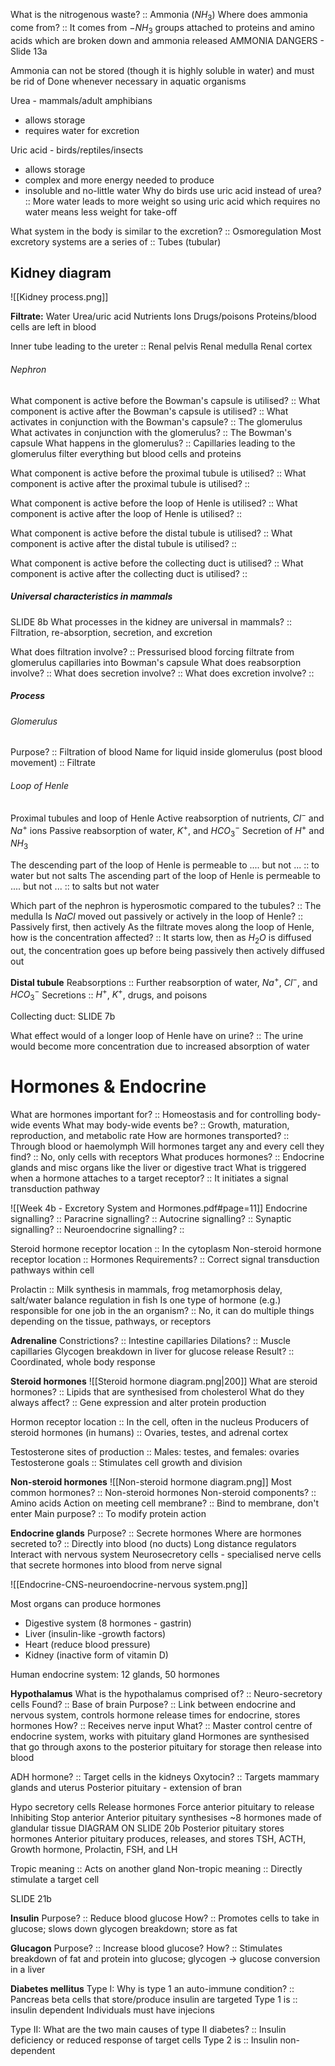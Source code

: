 What is the nitrogenous waste? :: Ammonia ($NH_{3}$)
Where does ammonia come from? :: It comes from $-NH_{3}$ groups attached to proteins and amino acids which are broken down and ammonia released
AMMONIA DANGERS - Slide 13a

Ammonia can not be stored (though it is highly soluble in water) and must be rid of
	Done whenever necessary in aquatic organisms

Urea - mammals/adult amphibians
- allows storage
- requires water for excretion

Uric acid - birds/reptiles/insects
- allows storage
- complex and more energy needed to produce
- insoluble and no-little water
Why do birds use uric acid instead of urea? :: More water leads to more weight so using uric acid which requires no water means less weight for take-off

What system in the body is similar to the excretion? :: Osmoregulation
Most excretory systems are a series of :: Tubes (tubular)
## Kidney diagram

![[Kidney process.png]]

**Filtrate:**
Water
Urea/uric acid
Nutrients
Ions
Drugs/poisons
Proteins/blood cells are left in blood

Inner tube leading to the ureter :: Renal pelvis
Renal medulla
Renal cortex
###### Nephron
What component is active before the Bowman's capsule is utilised? :: 
What component is active after the Bowman's capsule is utilised? :: 
What activates in conjunction with the Bowman's capsule? :: The glomerulus
What activates in conjunction with the glomerulus? :: The Bowman's capsule
What happens in the glomerulus? :: Capillaries leading to the glomerulus filter everything but blood cells and proteins

What component is active before the proximal tubule is utilised? :: 
What component is active after the proximal tubule is utilised? :: 

What component is active before the loop of Henle is utilised? :: 
What component is active after the loop of Henle is utilised? :: 

What component is active before the distal tubule is utilised? :: 
What component is active after the distal tubule is utilised? :: 

What component is active before the collecting duct is utilised? :: 
What component is active after the collecting duct is utilised? :: 

##### Universal characteristics in mammals
SLIDE 8b
What processes in the kidney are universal in mammals? :: Filtration, re-absorption, secretion, and excretion

What does filtration involve? :: Pressurised blood forcing filtrate from glomerulus capillaries into Bowman's capsule
What does reabsorption involve? :: 
What does secretion involve? :: 
What does excretion involve? :: 


##### Process
###### Glomerulus
Purpose? :: Filtration of blood
Name for liquid inside glomerulus (post blood movement) :: Filtrate

###### Loop of Henle
Proximal tubules and loop of Henle
Active reabsorption of nutrients, $Cl^{-}$ and $Na^{+}$ ions
Passive reabsorption of water, $K^{+}$, and $HCO_{3}^{-}$
Secretion of $H^{+}$ and $NH_{3}$

The descending part of the loop of Henle is permeable to .... but not ... :: to water but not salts
The ascending part of the loop of Henle is permeable to .... but not ... :: to salts but not water



Which part of the nephron is hyperosmotic compared to the tubules? :: The medulla
Is $NaCl$ moved out passively or actively in the loop of Henle? :: Passively first, then actively 
As the filtrate moves along the loop of Henle, how is the concentration affected? :: It starts low, then as $H_{2}O$ is diffused out, the concentration goes up before being passively then actively diffused out

**Distal tubule**
Reabsorptions :: Further reabsorption of water, $Na^{+}$, $Cl^{-}$, and $HCO_{3}^{-}$ 
Secretions :: $H^{+}$, $K^{+}$, drugs, and poisons

Collecting duct:
SLIDE 7b


What effect would of a longer loop of Henle have on urine? :: The urine would become more concentration due to increased absorption of water



# Hormones & Endocrine
What are hormones important for? :: Homeostasis and for controlling body-wide events
What may body-wide events be? :: Growth, maturation, reproduction, and metabolic rate
How are hormones transported? :: Through blood or haemolymph
Will hormones target any and every cell they find? :: No, only cells with receptors
What produces hormones? :: Endocrine glands and misc organs like the liver or digestive tract
What is triggered when a hormone attaches to a target receptor? :: It initiates a signal transduction pathway

![[Week 4b - Excretory System and Hormones.pdf#page=11]]
Endocrine signalling? :: 
Paracrine signalling? :: 
Autocrine signalling? :: 
Synaptic signalling? :: 
Neuroendocrine signalling? :: 

Steroid hormone receptor location :: In the cytoplasm
Non-steroid hormone receptor location :: Hormones
Requirements? :: Correct signal transduction pathways within cell

Prolactin :: Milk synthesis in mammals, frog metamorphosis delay, salt/water balance regulation in fish
Is one type of hormone (e.g.) responsible for one job in the an organism? :: No, it can do multiple things depending on the tissue, pathways, or receptors

**Adrenaline**
Constrictions? :: Intestine capillaries
Dilations? :: Muscle capillaries
Glycogen breakdown in liver for glucose release
Result? :: Coordinated, whole body response


**Steroid hormones**
![[Steroid hormone diagram.png|200]]
What are steroid hormones? :: Lipids that are synthesised from cholesterol
What do they always affect? :: Gene expression and alter protein production

Hormon receptor location :: In the cell, often in the nucleus
Producers of steroid hormones (in humans) :: Ovaries, testes, and adrenal cortex

Testosterone sites of production :: Males: testes, and females: ovaries
Testosterone goals :: Stimulates cell growth and division


**Non-steroid hormones**
![[Non-steroid hormone diagram.png]]
Most common hormones? :: Non-steroid hormones
Non-steroid components? :: Amino acids
Action on meeting cell membrane? :: Bind to membrane, don't enter
Main purpose? :: To modify protein action


**Endocrine glands**
Purpose? :: Secrete hormones
Where are hormones secreted to? :: Directly into blood (no ducts)
Long distance regulators
Interact with nervous system
Neurosecretory cells - specialised nerve cells that secrete hormones into blood from nerve signal

![[Endocrine-CNS-neuroendocrine-nervous system.png]]

Most organs can produce hormones
- Digestive system (8 hormones - gastrin)
- Liver (insulin-like -growth factors)
- Heart (reduce blood pressure)
- Kidney (inactive form of vitamin D)

Human endocrine system:
12 glands, 50 hormones

**Hypothalamus**
What is the hypothalamus comprised of? :: Neuro-secretory cells
Found? :: Base of brain
Purpose? :: Link between endocrine and nervous system, controls hormone release times for endocrine, stores hormones
How? :: Receives nerve input 
What? :: Master control centre of endocrine system, works with pituitary gland
Hormones are synthesised that go through axons to the posterior pituitary for storage then release into blood

ADH hormone? :: Target cells in the kidneys
Oxytocin? :: Targets mammary glands and uterus
Posterior pituitary - extension of bran

Hypo secretory cells 
	Release hormones
		Force anterior pituitary to release 
	Inhibiting
		Stop anterior 
	Anterior pituitary synthesises ~8 hormones
		made of glandular tissue
		DIAGRAM ON SLIDE 20b
Posterior pituitary stores hormones
Anterior pituitary produces, releases, and stores
	TSH, ACTH, Growth hormone, Prolactin, FSH, and LH

Tropic meaning :: Acts on another gland
Non-tropic meaning :: Directly stimulate a target cell

SLIDE 21b

**Insulin**
Purpose? :: Reduce blood glucose
How? :: Promotes cells to take in glucose; slows down glycogen breakdown; store as fat 

**Glucagon**
Purpose? :: Increase blood glucose?
How? :: Stimulates breakdown of fat and protein into glucose; glycogen -> glucose conversion in a liver

**Diabetes mellitus**
Type I:
Why is type 1 an auto-immune condition? :: Pancreas beta cells that store/produce insulin are targeted
Type 1 is :: insulin dependent
Individuals must have injecions

Type II:
What are the two main causes of type II diabetes? :: Insulin deficiency or reduced response of target cells
Type 2 is :: Insulin non-dependent